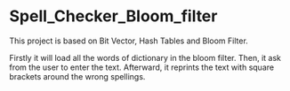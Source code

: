 # Spell_Checker_Bloom_filter
This project is based on Bit Vector, Hash Tables and Bloom Filter. 

Firstly it will load all the words of dictionary in the bloom filter. Then, it ask from the user to enter the text. 
Afterward, it reprints the text with square brackets around the wrong spellings. 
